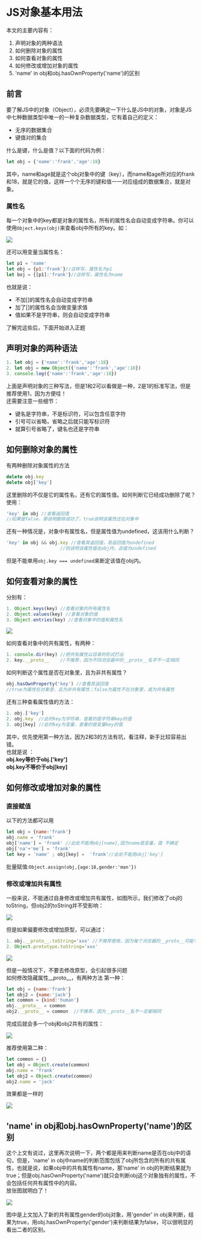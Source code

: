 # JS对象基本用法
本文的主要内容有：
1. 声明对象的两种语法
2. 如何删除对象的属性
3. 如何查看对象的属性
4. 如何修改或增加对象的属性
5. 'name' in obj和obj.hasOwnProperty('name')的区别  

## 前言
要了解JS中的对象（Object），必须先要确定一下什么是JS中的对象，对象是JS中七种数据类型中唯一的一种复杂数据类型，它有着自己的定义：  
* 无序的数据集合
* 键值对的集合  

什么是键，什么是值？以下面的代码为例：
```javascript
let obj = {'name':'frank','age':18}
```
其中，name和age就是这个obj对象中的键（key），而name和age所对应的frank和18，就是它的值，这样一个个无序的键和值一一对应组成的数据集合，就是对象。  
### 属性名
每一个对象中的key都是对象的属性名，所有的属性名会自动变成字符串。你可以使用`Object.keys(obj)`来查看obj中所有的key。如：  

![](./picture/查看属性名.png)   

还可以用变量当属性名：
```javascript
let p1 = 'name'
let obj = {p1:'frank'}//这样写，属性名为p1
let boj = {[p1]:'frank'}//这样写，属性名为name
```
也就是说：
* 不加[]的属性名会自动变成字符串
* 加了[]的属性名会当做变量求值
* 值如果不是字符串，则会自动变成字符串  

了解完这些后，下面开始进入正题
## 声明对象的两种语法
```javascript
1. let obj = {'name':'frank','age':18}
2. let obj = new Object({'name':'frank','age':18})
3. console.log({'name':'frank','age':18})
```
上面是声明对象的三种写法，但是1和2可以看做是一种，2是1的标准写法，但是推荐使用1，因为方便哇！  
还需要注意一些细节：
* 键名是字符串，不是标识符，可以包含任意字符
* 引号可以省略，省略之后就只能写标识符
* 就算引号省略了，键名也还是字符串
## 如何删除对象的属性
有两种删除对象属性的方法
```javascript
delete obj.key
delete obj['key']
```
这里删除的不仅是它的属性名，还有它的属性值。如何判断它已经成功删除了呢？
使用：
```javascript
'key' in obj //查看返回值
//如果是false，那说明删除成功了，true说明该属性还在对象中
```
还有一种情况是，对象中有属性名，但是属性值为undefined，这该用什么判断？
```javascript
'key' in obj && obj.key //查看其返回值，若返回值为undefined
                    //则说明该属性值在obj内，且值为undefined
```
但是不能单用`obj.key === undefined`来断定该值在obj内。
## 如何查看对象的属性
分别有：  
```javascript
1. Object.keys(key) //查看对象的所有属性名
2. Object.values(key) //查看对象的值
3. Object.entries(key) //查看对象中的值和属性名
```  

![](./picture/查看对象.png)    

如何查看对象中的共有属性，有两种：  
```javascript
1. console.dir(key) //把共有属性以目录的形式打出
2. key.__proto__    //不推荐，因为不同浏览器中的__proto__名字不一定相同
```
如何判断这个属性是否在对象里，且为非共有属性？
```javascript
obj.hasOwnProperty('key') //查看其返回值
//true为属性在对象里，且为非共有属性；false为属性不在对象里，或为共有属性 
```
还有三种查看属性值的方法：
```javascript
1. obj.['key']
2. obj.key  //此时key为字符串，查看的是字符串key的值
3. obj[key] //此时key为变量，查看的是变量key的值
```
其中，优先使用第一种方法，因为2和3的方法有坑，看注释，新手比较容易出错。  
也就是说 ：  
**obj.key等价于obj.['key']**  
**obj.key不等价于obj[key]**
## 如何修改或增加对象的属性
### 直接赋值
以下的方法都可以用
```javascript
let obj = {name:'frank'}
obj.name = 'frank'
obj['name'] = 'frank' //此处不能用obj[name],因为name是变量，值 不确定
obj['na'+'me'] = 'frank'
let key = 'name' ; obj[key] =  'frank'//此处不能用obj['key']
```
批量赋值:`Object.assign(obj,{age:18,gender:'man'})`  
### 修改或增加共有属性
一般来说，不能通过自身修改或增加共有属性，如图所示，我们修改了obj的toString，但obj2的toString并不受影响：    

![](./picture/修改共有属性失败.png)    

但是如果偏要修改或增加原型，可以通过：
```javascript
1. obj.__proto__.toString='xxx' //不推荐使用，因为每个浏览器的__proto__可能不同
2. Object.prototype.toString='xxx'
```
  
![](./picture/修改成功共有属性.png)   

但是一般情况下，不要去修改原型，会引起很多问题  
如何修改隐藏属性__proto__，有两种方法
第一种：  
```javascript
let obj = {name:'frank'}
let obj2 = {name:'jack'}
let common = {kind:'human'}
obj.__proto__ = common
obj2.__proto__ = common  //不推荐，因为__proto__名不一定都相同
```
完成后就会多一个obj和obj2共有的属性：  

![](./picture/__proto__.png)   

推荐使用第二种：  
```javascript
let common = {}
let obj = Object.create(common)
obj.name = 'frank'
let obj2 = Object.create(common)
obj2.name = 'jack'
```
效果都是一样的  

![](./picture/objectcreate.png)  

## 'name' in obj和obj.hasOwnProperty('name')的区别
这个上文有说过，这里再次说明一下，两个都是用来判断name是否在obj中的语句，但是，'name' in obj中name的判断范围包括了obj所包含的所有的共有属性，也就是说，如果obj中的共有属性有name，那'name' in obj的判断结果就为true；但是obj.hasOwnProperty('name')就只会判断obj这个对象独有的属性，不会包括任何共有属性中的内容。  
放张图就明白了！  

![](./picture/hasOwnProperty.png)    

图中是上文加入了新的共有属性gender的obj对象，用'gender' in obj来判断，结果为true，用obj.hasOwnProperty('gender')来判断结果为false，可以很明显的看出二者的区别。